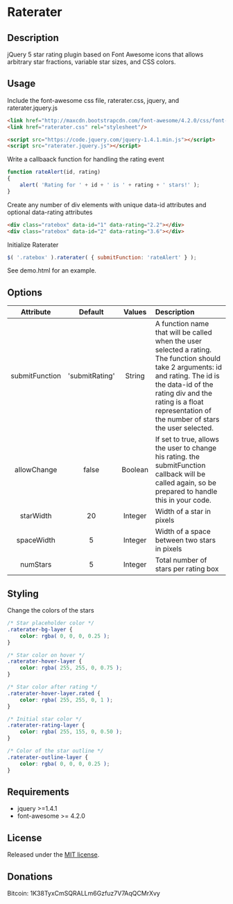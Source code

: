 # Raterater 

## Description

jQuery 5 star rating plugin based on Font Awesome icons that allows arbitrary star fractions, variable star sizes, and CSS colors.

## Usage

Include the font-awesome css file, raterater.css, jquery, and raterater.jquery.js

```html
<link href="http://maxcdn.bootstrapcdn.com/font-awesome/4.2.0/css/font-awesome.min.css" rel="stylesheet"/>
<link href="raterater.css" rel="stylesheet"/>

<script src="https://code.jquery.com/jquery-1.4.1.min.js"></script>
<script src="raterater.jquery.js"></script>
```

Write a callbaack function for handling the rating event

```javascript
function rateAlert(id, rating)
{
    alert( 'Rating for ' + id + ' is ' + rating + ' stars!' );
}
```

Create any number of div elements with unique data-id attributes and optional data-rating attributes

```html
<div class="ratebox" data-id="1" data-rating="2.2"></div>
<div class="ratebox" data-id="2" data-rating="3.6"></div>
```

Initialize Raterater

```javascript
$( '.ratebox' ).raterater( { submitFunction: 'rateAlert' } );
```

See demo.html for an example.

## Options

Attribute|Default|Values|Description
:-------:|:-----:|:----:|:----------
submitFunction | 'submitRating' | String | A function name that will be called when the user selected a rating. The function should take 2 arguments: id and rating. The id is the data-id of the rating div and the rating is a float representation of the number of stars the user selected.
allowChange | false | Boolean | If set to true, allows the user to change his rating. the submitFunction callback will be called again, so be prepared to handle this in your code.
starWidth | 20 | Integer | Width of a star in pixels
spaceWidth | 5 | Integer | Width of a space between two stars in pixels
numStars | 5 | Integer | Total number of stars per rating box

## Styling

Change the colors of the stars

```css
/* Star placeholder color */
.raterater-bg-layer {
    color: rgba( 0, 0, 0, 0.25 );
}

/* Star color on hover */
.raterater-hover-layer {
    color: rgba( 255, 255, 0, 0.75 );
}

/* Star color after rating */
.raterater-hover-layer.rated {
    color: rgba( 255, 255, 0, 1 );
}

/* Initial star color */
.raterater-rating-layer {
    color: rgba( 255, 155, 0, 0.50 );
}

/* Color of the star outline */
.raterater-outline-layer {
    color: rgba( 0, 0, 0, 0.25 );
}
```

## Requirements

* jquery >=1.4.1
* font-awesome >= 4.2.0

## License

Released under the [MIT license](http://www.opensource.org/licenses/MIT).

## Donations

Bitcoin: 1K38TyxCmSQRALLm6Gzfuz7V7AqQCMrXvy